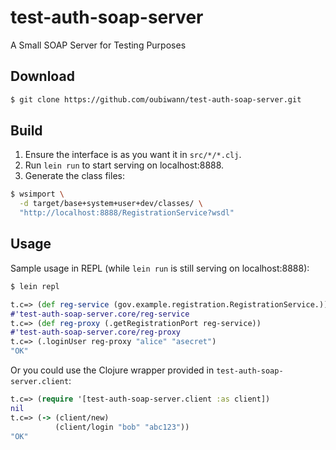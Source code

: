 # test-auth-soap-server

A Small SOAP Server for Testing Purposes

## Download

```bash
$ git clone https://github.com/oubiwann/test-auth-soap-server.git
```

## Build

1. Ensure the interface is as you want it in ``src/*/*.clj``.
1. Run ``lein run`` to start serving on localhost:8888.
1. Generate the class files:
```bash
$ wsimport \
  -d target/base+system+user+dev/classes/ \
  "http://localhost:8888/RegistrationService?wsdl"
```

## Usage

Sample usage in REPL (while ``lein run`` is still serving on localhost:8888):

```bash
$ lein repl
```
```clojure
t.c=> (def reg-service (gov.example.registration.RegistrationService.))
#'test-auth-soap-server.core/reg-service
t.c=> (def reg-proxy (.getRegistrationPort reg-service))
#'test-auth-soap-server.core/reg-proxy
t.c=> (.loginUser reg-proxy "alice" "asecret")
"OK"
```

Or you could use the Clojure wrapper provided in
``test-auth-soap-server.client``:

```clojure
t.c=> (require '[test-auth-soap-server.client :as client])
nil
t.c=> (-> (client/new)
          (client/login "bob" "abc123"))
"OK"
```

